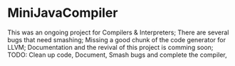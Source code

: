 # MiniJavaCompiler
This was an ongoing project for Compilers & Interpreters;
There are several bugs that need smashing;
Missing a good chunk of the code generator for LLVM;
Documentation and the revival of this project is comming soon;
TODO:
Clean up code,
Document,
Smash bugs and complete the compiler,
